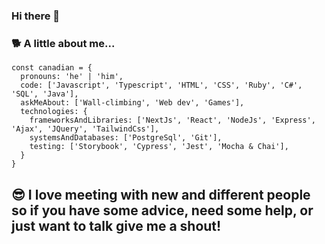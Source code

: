 ### Hi there 👋

### 🐕 A little about me...
```
const canadian = {
  pronouns: 'he' | 'him',
  code: ['Javascript', 'Typescript', 'HTML', 'CSS', 'Ruby', 'C#', 'SQL', 'Java'],
  askMeAbout: ['Wall-climbing', 'Web dev', 'Games'],
  technologies: {
    frameworksAndLibraries: ['NextJs', 'React', 'NodeJs', 'Express', 'Ajax', 'JQuery', 'TailwindCss'],
    systemsAndDatabases: ['PostgreSql', 'Git'],
    testing: ['Storybook', 'Cypress', 'Jest', 'Mocha & Chai'], 
  }
}
```

## 😎 I love meeting with new and different people so if you have some advice, need some help, or just want to talk give me a shout!
